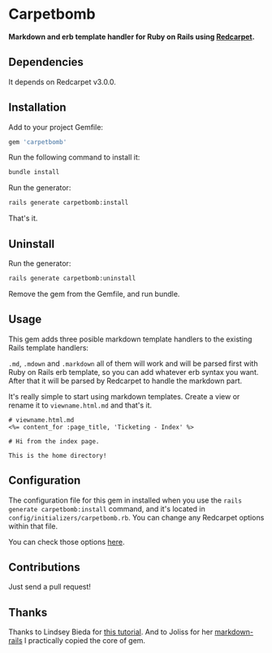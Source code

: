 # Carpetbomb

**Markdown and erb template handler for Ruby on Rails using [Redcarpet](https://github.com/vmg/redcarpet).**

## Dependencies

It depends on Redcarpet v3.0.0.


## Installation

Add to your project Gemfile:
~~~sh
gem 'carpetbomb'
~~~

Run the following command to install it:
~~~sh
bundle install
~~~

Run the generator:
~~~sh
rails generate carpetbomb:install
~~~

That's it.

## Uninstall

Run the generator:
~~~sh
rails generate carpetbomb:uninstall
~~~

Remove the gem from the Gemfile, and run bundle.

## Usage

This gem adds three posible markdown template handlers to the existing Rails
template handlers:

`.md`, `.mdown` and `.markdown` all of them will work and will be parsed first
with Ruby on Rails erb template, so you can add whatever erb syntax you want.
After that it will be parsed by Redcarpet to handle the markdown part.

It's really simple to start using markdown templates. Create a view or rename it
to `viewname.html.md` and that's it.
~~~erb
# viewname.html.md
<%= content_for :page_title, 'Ticketing - Index' %>

# Hi from the index page.

This is the home directory!
~~~

## Configuration

The configuration file for this gem in installed when you use the `rails generate carpetbomb:install`
command, and it's located in `config/initializers/carpetbomb.rb`. You can
change any Redcarpet options within that file.

You can check those options [here](https://github.com/vmg/redcarpet).

## Contributions

Just send a pull request!

## Thanks

Thanks to Lindsey Bieda for [this tutorial](http://rarlindseysmash.com/posts/how-to-gem-like-jem).
And to Joliss for her [markdown-rails](https://github.com/joliss/markdown-rails)
I practically copied the core of gem.
